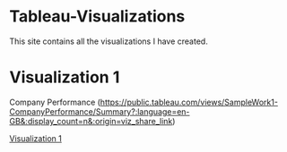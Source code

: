 # Tableau-Visualizations

This site contains all the visualizations I have created.

# Visualization 1
Company Performance (https://public.tableau.com/views/SampleWork1-CompanyPerformance/Summary?:language=en-GB&:display_count=n&:origin=viz_share_link)

<a href="https://public.tableau.com/views/SampleWork1-CompanyPerformance/Summary?:language=en-GB&:display_count=n&:origin=viz_share_link" target="_blank">Visualization 1</a>
